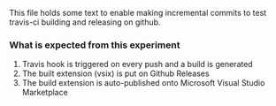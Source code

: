 This file holds some text to enable making incremental commits to test travis-ci building and releasing on github.

### What is expected from this experiment
1. Travis hook is triggered on every push and a build is generated
2. The built extension (vsix) is put on Github Releases
3. The build extension is auto-published onto Microsoft Visual Studio Marketplace